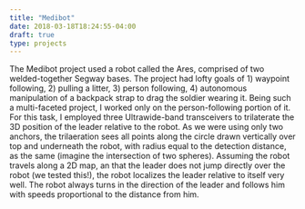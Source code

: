 ```yaml
---
title: "Medibot"
date: 2018-03-18T18:24:55-04:00
draft: true
type: projects
---
```


The Medibot project used a robot called the Ares, comprised of two welded-together Segway bases. The project had lofty goals of 1) waypoint following, 2) pulling a litter, 3) person following, 4) autonomous manipulation of a backpack strap to drag the soldier wearing it. Being such a multi-faceted project, I worked only on the person-following portion of it. For this task, I employed three Ultrawide-band transceivers to trilaterate the 3D position of the leader relative to the robot. As we were using only two anchors, the trilaeration sees all points along the circle drawn vertically over top and underneath the robot, with radius equal to the detection distance, as the same (imagine the intersection of two spheres). Assuming the robot travels along a 2D map, an that the leader does not jump directly over the robot (we tested this!), the robot localizes the leader relative to itself very well. The robot always turns in the direction of the leader and follows him with speeds proportional to the distance from him.
